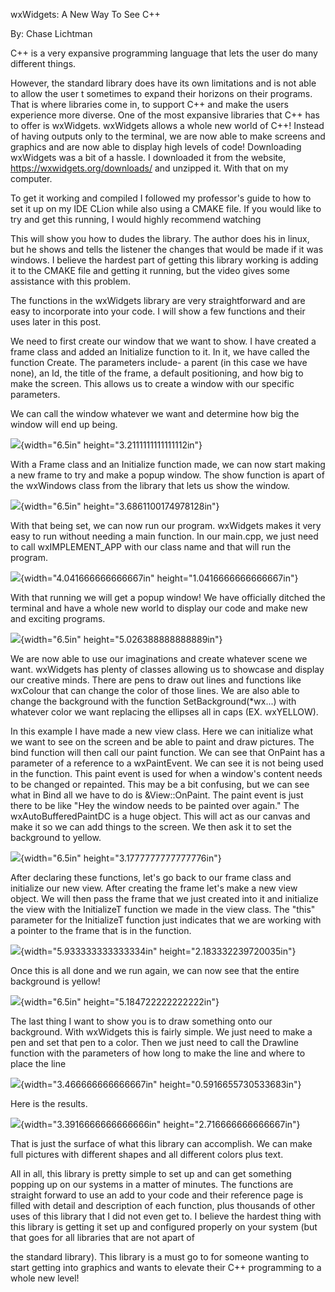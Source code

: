 wxWidgets: A New Way To See C++

By: Chase Lichtman

C++ is a very expansive programming language that lets the user do many
different things.

However, the standard library does have its own limitations and is not
able to allow the user t sometimes to expand their horizons on their
programs. That is where libraries come in, to support C++ and make the
users experience more diverse. One of the most expansive libraries that
C++ has to offer is wxWidgets. wxWidgets allows a whole new world of
C++! Instead of having outputs only to the terminal, we are now able to
make screens and graphics and are now able to display high levels of
code! Downloading wxWidgets was a bit of a hassle. I downloaded it from
the website, https://wxwidgets.org/downloads/ and unzipped it. With that
on my computer.

To get it working and compiled I followed my professor's guide to how to
set it up on my IDE CLion while also using a CMAKE file. If you would
like to try and get this running, I would highly recommend watching

This will show you how to dudes the library. The author does his in
linux, but he shows and tells the listener the changes that would be
made if it was windows. I believe the hardest part of getting this
library working is adding it to the CMAKE file and getting it running,
but the video gives some assistance with this problem.

The functions in the wxWidgets library are very straightforward and are
easy to incorporate into your code. I will show a few functions and
their uses later in this post.

We need to first create our window that we want to show. I have created
a frame class and added an Initialize function to it. In it, we have
called the function Create. The parameters include- a parent (in this
case we have none), an Id, the title of the frame, a default
positioning, and how big to make the screen. This allows us to create a
window with our specific parameters.

We can call the window whatever we want and determine how big the window
will end up being.

![](vertopal_c01dba067fb240a2a3aa6a8771d3219c/media/image1.png){width="6.5in"
height="3.2111111111111112in"}

With a Frame class and an Initialize function made, we can now start
making a new frame to try and make a popup window. The show function is
apart of the wxWindows class from the library that lets us show the
window.

![](vertopal_c01dba067fb240a2a3aa6a8771d3219c/media/image2.png){width="6.5in"
height="3.6861100174978128in"}

With that being set, we can now run our program. wxWidgets makes it very
easy to run without needing a main function. In our main.cpp, we just
need to call wxIMPLEMENT_APP with our class name and that will run the
program.

![](vertopal_c01dba067fb240a2a3aa6a8771d3219c/media/image3.png){width="4.041666666666667in"
height="1.0416666666666667in"}

With that running we will get a popup window! We have officially ditched
the terminal and have a whole new world to display our code and make new
and exciting programs.

![](vertopal_c01dba067fb240a2a3aa6a8771d3219c/media/image4.png){width="6.5in"
height="5.026388888888889in"}

We are now able to use our imaginations and create whatever scene we
want. wxWidgets has plenty of classes allowing us to showcase and
display our creative minds. There are pens to draw out lines and
functions like wxColour that can change the color of those lines. We are
also able to change the background with the function
SetBackground(\*wx...) with whatever color we want replacing the
ellipses all in caps (EX. wxYELLOW).

In this example I have made a new view class. Here we can initialize
what we want to see on the screen and be able to paint and draw
pictures. The bind function will then call our paint function. We can
see that OnPaint has a parameter of a reference to a wxPaintEvent. We
can see it is not being used in the function. This paint event is used
for when a window's content needs to be changed or repainted. This may
be a bit confusing, but we can see what in Bind all we have to do is
&View::OnPaint. The paint event is just there to be like "Hey the window
needs to be painted over again." The wxAutoBufferedPaintDC is a huge
object. This will act as our canvas and make it so we can add things to
the screen. We then ask it to set the background to yellow.

![](vertopal_c01dba067fb240a2a3aa6a8771d3219c/media/image5.png){width="6.5in"
height="3.1777777777777776in"}

After declaring these functions, let's go back to our frame class and
initialize our new view. After creating the frame let's make a new view
object. We will then pass the frame that we just created into it and
initialize the view with the InitializeT function we made in the view
class. The "this" parameter for the InitializeT function just indicates
that we are working with a pointer to the frame that is in the function.

![](vertopal_c01dba067fb240a2a3aa6a8771d3219c/media/image6.png){width="5.933333333333334in"
height="2.183332239720035in"}

Once this is all done and we run again, we can now see that the entire
background is yellow!

![](vertopal_c01dba067fb240a2a3aa6a8771d3219c/media/image7.png){width="6.5in"
height="5.184722222222222in"}

The last thing I want to show you is to draw something onto our
background. With wxWidgets this is fairly simple. We just need to make a
pen and set that pen to a color. Then we just need to call the Drawline
function with the parameters of how long to make the line and where to
place the line

![](vertopal_c01dba067fb240a2a3aa6a8771d3219c/media/image8.png){width="3.466666666666667in"
height="0.5916655730533683in"}

Here is the results.

![](vertopal_c01dba067fb240a2a3aa6a8771d3219c/media/image9.png){width="3.3916666666666666in"
height="2.716666666666667in"}

That is just the surface of what this library can accomplish. We can
make full pictures with different shapes and all different colors plus
text.

All in all, this library is pretty simple to set up and can get
something popping up on our systems in a matter of minutes. The
functions are straight forward to use an add to your code and their
reference page is filled with detail and description of each function,
plus thousands of other uses of this library that I did not even get to.
I believe the hardest thing with this library is getting it set up and
configured properly on your system (but that goes for all libraries that
are not apart of

the standard library). This library is a must go to for someone wanting
to start getting into graphics and wants to elevate their C++
programming to a whole new level!
